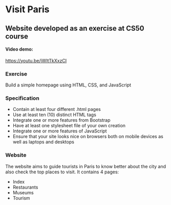 # Visit Paris
## Website developed as an exercise at CS50 course

#### Video demo: 
https://youtu.be/jWItTkXxzCI

### Exercise 
Build a simple homepage using HTML, CSS, and JavaScript

### Specification
- Contain at least four different .html pages
- Use at least ten (10) distinct HTML tags 
- Integrate one or more features from Bootstrap
- Have at least one stylesheet file of your own creation
- Integrate one or more features of JavaScript 
- Ensure that your site looks nice on browsers both on mobile devices as well as laptops and desktops

### Website
The website aims to guide tourists in Paris to know better about the city and also check the top places to visit. It contains 4 pages:
- Index
- Restaurants
- Museums
- Tourism
